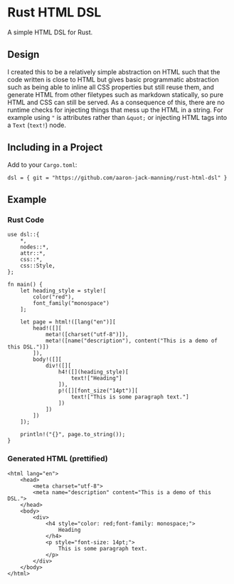 # Rust HTML DSL

A simple HTML DSL for Rust.

## Design

I created this to be a relatively simple abstraction on HTML such that the code written is close to HTML but gives basic programmatic abstraction such as being able to inline all CSS properties but still reuse them, and generate HTML from other filetypes such as markdown statically, so pure HTML and CSS can still be served. As a consequence of this, there are no runtime checks for injecting things that mess up the HTML in a string. For example using `"` is attributes rather than `&quot;` or injecting HTML tags into a `Text` (`text!`) node.

## Including in a Project

Add to your `Cargo.toml`:

```
dsl = { git = "https://github.com/aaron-jack-manning/rust-html-dsl" }
```

## Example

### Rust Code

```
use dsl::{
    *,
    nodes::*,
    attr::*,
    css::*,
    css::Style,
};

fn main() {
    let heading_style = style![
        color("red"),
        font_family("monospace")
    ];

    let page = html!([lang("en")][
        head!([][
            meta!([charset("utf-8")]),
            meta!([name("description"), content("This is a demo of this DSL.")])
        ]),
        body!([][
            div!([][
                h4!([](heading_style)[
                    text!["Heading"]
                ]),
                p!([][font_size("14pt")][
                    text!["This is some paragraph text."]
                ])
            ])
        ])
    ]);

    println!("{}", page.to_string());
}
```

### Generated HTML (prettified)
```
<html lang="en">
    <head>
        <meta charset="utf-8">
        <meta name="description" content="This is a demo of this DSL.">
    </head>
    <body>
        <div>
            <h4 style="color: red;font-family: monospace;">
                Heading
            </h4>
            <p style="font-size: 14pt;">
                This is some paragraph text.
            </p>
        </div>
    </body>
</html>
```
